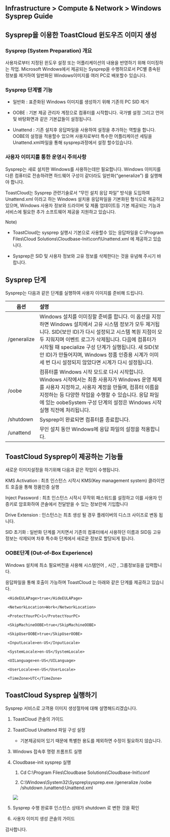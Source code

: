 ## Infrastructure > Compute & Network > Windows Sysprep Guide

## Sysprep을 이용한 ToastCloud 윈도우즈 이미지 생성

### Sysprep (System Preparation) 개요

사용자로부터 지정된 윈도우 설정 또는 어플리케이션의 내용을 반영하기 위해 이미징하는 작업. Microsoft Windows에서 제공되는 Sysprep을 수행하므로서 PC별 종속된 정보를 제거하여 일반화된 Windows이미지를 여러 PC로 배포할수 있습니다.

### Sysprep 단계별 기능

* 일반화 : 표준화된 Windows 이미지를 생성하기 위해 기존의 PC SID 제거

* OOBE : 기본 제공 관리자 계정으로 컴퓨터를 시작합니다. 국가별 설정 그리고 언어 및 바탕화면과 같은 기본값들이 설정됩니다.

* Unattend : 기존 설치후 응답파일을 사용하여 설정을 추가하는 역할을 합니다. OOBE의 설정을 적용할수 있으며 사용자로부터 특수한 어플리케이션 세팅을 Unattend.xml파일을 통해 sysprep과정에서 설정 할수있습니다.

### 사용자 이미지를 통한 운영시 주의사항

Sysprep는 새로 설치한 Windows를 사용하는데만 필요합니다. Windows 이미지를 다른 컴퓨터로 전송하려면 하드웨어 구성이 같더라도 일반화(“generalize”) 를 실행해야 합니다.

ToastCloud는 Sysprep 관련기술로서 “무인 설치 응답 파일” 방식을 도입하여 Unattend.xml 이라고 하는 Windows 설치용 응답파일을 기본화된 형식으로 제공하고 있으며, Windows 사용자 정보와 드라이버 및 제품 업데이트등 기본 제공되는 기능과 서비스에 필요한 추가 소프트웨어 제공을 지원하고 있습니다.

Note)

-   ToastCloud는 sysprep 실행시 기본으로 사용할수 있는 응답파일을 C:\\Program Files\\Cloud Solutions\\Cloudbase-Init\\conf\\Unattend.xml 에 제공하고 있습니다.

-   Sysprep은 SID 및 사용자 정보와 고유 정보를 삭제한다는 것을 유념해 주시기 바랍니다.

## Sysprep 단계

Sysprep는 다음과 같은 단계를 실행하여 사용자 이미지를 준비해 드립니다.

| 옵션        | 설명 |
|-------------|:-------------------------------------------------------------------------------------------------------------------------------------------------------------------------------------------------------------------------------------------------------------------------------------------|
| /generalize | Windows 설치를 이미징할 준비를 합니다. 이 옵션을 지정하면 Windows 설치에서 고유 시스템 정보가 모두 제거됩니다. SID(보안 ID)가 다시 설정되고 시스템 복원 지점이 모두 지워지며 이벤트 로그가 삭제됩니다. 다음에 컴퓨터가 시작될 때 specialize 구성 단계가 실행됩니다. 새 SID(보안 ID)가 만들어지며, Windows 정품 인증용 시계가 이미 세 번 다시 설정되지 않았다면 시계가 다시 설정됩니다. |
| /oobe       | 컴퓨터를 Windows 시작 모드로 다시 시작합니다. Windows 시작에서는 최종 사용자가 Windows 운영 체제를 사용자 지정하고, 사용자 계정을 만들며, 컴퓨터 이름을 지정하는 등 다양한 작업을 수행할 수 있습니다. 응답 파일에 있는 oobeSystem 구성 단계의 설정은 Windows 시작 실행 직전에 처리됩니다. |
| /shutdown   | Sysprep이 완료되면 컴퓨터를 종료합니다. |
| /unattend   | 무인 설치 동안 Windows에 응답 파일의 설정을 적용합니다. |

## ToastCloud Sysprep이 제공하는 기능들

새로운 이미지설정을 하기위해 다음과 같은 작업이 수행됩니다.

KMS Activation : 최초 인스턴스 시작시 KMS(Key management system) 클라이언트 호출을 통해 정품인증 실행

Inject Password : 최초 인스턴스 시작시 무작위 패스워드를 설정하고 이를 사용자 인증키로 암호화하여 콘솔에서 전달받을 수 있는 정보란에 기입합니다

Drive Extension : 인스턴스는 최초 생성 될 경우 플레이버의 디스크 사이즈로 변동 됩니다.

SID 초기화 : 일반화 단계를 거치면서 기존의 컴퓨터에서 사용하던 이름과 SID등 고유 정보는 삭제되며 차후 특수화 단계에서 새로운 정보로 할당되게 됩니다.

### OOBE단계 (Out-of-Box Experience)

Windows 설치에 최소 필요버전을 사용해 시스템언어 , 시간 , 그룹정보등을 입력합니다.

응답파일을 통해 호출이 가능하며 ToastCloud 는 아래와 같은 단계를 제공하고 있습니다.

```
 <HideEULAPage>true</HideEULAPage>       
                                                      
 <NetworkLocation>Work</NetworkLocation>  
                                                      
 <ProtectYourPC>1</ProtectYourPC>         
                                                      
 <SkipMachineOOBE>true</SkipMachineOOBE>  
                                                      
 <SkipUserOOBE>true</SkipUserOOBE>        
                                                      
 <InputLocale>en-US</InputLocale>         
                                                      
 <SystemLocale>en-US</SystemLocale>       
                                                      
 <UILanguage>en-US</UILanguage>           
                                                      
 <UserLocale>en-US</UserLocale>           
                                                      
 <TimeZone>UTC</TimeZone>
```

## ToastCloud Sysprep 실행하기

Sysprep 서비스로 고객용 이미지 생성절차에 대해 설명해드리겠습니다.

1. ToastCloud 콘솔의 가이드

2. ToastCloud Unattend 파일 구성 설정

    * 기본제공되어 있기 때문에 특별한 용도를 제외하면 수정이 필요하지 않습니다.

3. Windows 접속후 명령 프롬프트 실행

4. Cloudbase-init sysprep 실행

    1. Cd C:\\Program Files\\Cloudbase Solutions\\Cloudbase-Init\\conf

    2. C:\\Windows\\System32\\Sysprep\\sysprep.exe /generalize /oobe /shutdown /unattend:Unattend.xml

    ![](http://static.toastoven.net/prod_infrastructure/compute/sysprep/img_001.png)

5. Sysprep 수행 완료후 인스턴스 상태가 shutdown 로 변한 것을 확인

6. 사용자 이미지 생성 콘솔의 가이드

감사합니다.
